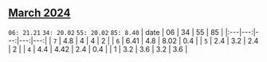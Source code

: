 ## [March 2024](2024-03.csv)

`06: 21.21` `34: 20.02` `55: 20.02` `85: 8.40` 
| date | 06 | 34 | 55 | 85 |
|:---|---:|---:|---:|---:|
| `7` | 4.8 | 4 | 4 | 2 <tr></tr>|
| `6` | 6.41 | 4.8 | 8.02 | 0.4 <tr></tr>|
| `5` | 2.4 | 3.2 | 2.4 | 2 <tr></tr>|
| `4` | 4.4 | 4.42 | 2.4 | 0.4 <tr></tr>|
| 1 | 3.2 | 3.6 | 3.2 | 3.6 <tr></tr>|
